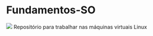 # Fundamentos-SO
![](https://i.imgur.com/HTJDcNT.jpg)
Repositório para trabalhar nas máquinas virtuais Linux
